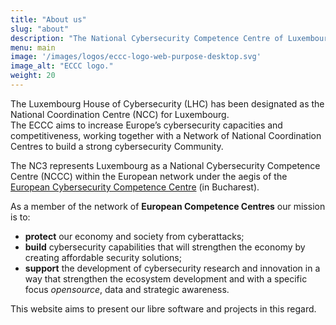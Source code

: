 ```yaml
---
title: "About us"
slug: "about"
description: "The National Cybersecurity Competence Centre of Luxembourg."
menu: main
image: '/images/logos/eccc-logo-web-purpose-desktop.svg'
image_alt: "ECCC logo."
weight: 20
---
```


The Luxembourg House of Cybersecurity (LHC) has been designated as the
National Coordination Centre (NCC) for Luxembourg.  
The ECCC aims to increase Europe’s cybersecurity capacities and
competitiveness, working together with a Network of
National Coordination Centres to build a strong cybersecurity Community.

The NC3 represents Luxembourg as a National Cybersecurity Competence Centre
(NCCC) within the European network under the aegis of the
[European Cybersecurity Competence Centre](https://cybersecurity-centre.europa.eu/index_en)
(in Bucharest).

As a member of the network of __European Competence Centres__ our mission is to:

- __protect__ our economy and society from cyberattacks;
- __build__ cybersecurity capabilities that will strengthen the economy by
  creating affordable security solutions;
- __support__ the development of cybersecurity research and innovation in a
  way that strengthen the ecosystem development and with a specific focus
  _opensource_, data and strategic awareness.

This website aims to present our libre software and projects in this regard.

